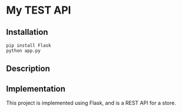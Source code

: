 # My TEST API

## Installation

```
pip install Flask
python app.py
```

## Description

## Implementation

This project is implemented using Flask, and is a REST API for a store.
